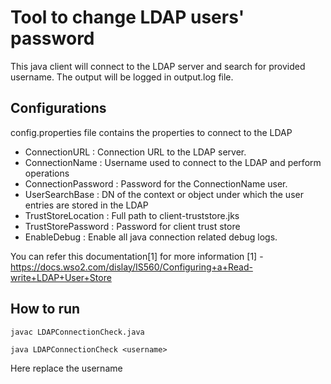 # Tool to change LDAP users' password
This java client will connect to the LDAP server and search for provided username.
The output will be logged in output.log file.

## Configurations

config.properties file contains the properties to connect to the LDAP
* ConnectionURL : Connection URL to the LDAP server.
* ConnectionName : Username used to connect to the LDAP and perform operations
* ConnectionPassword : Password for the ConnectionName user.
* UserSearchBase : DN of the context or object under which the user entries are stored in the LDAP
* TrustStoreLocation : Full path to client-truststore.jks
* TrustStorePassword : Password for client trust store
* EnableDebug : Enable all java connection related debug logs.

You can refer this documentation[1] for more information
[1] - https://docs.wso2.com/dislay/IS560/Configuring+a+Read-write+LDAP+User+Store

## How to run


```javac LDAPConnectionCheck.java ```

```java LDAPConnectionCheck <username>```

Here replace the username
